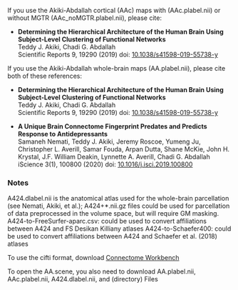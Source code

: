 If you use the Akiki-Abdallah cortical (AAc) maps with (AAc.plabel.nii) or without MGTR (AAc_noMGTR.plabel.nii), please cite: 

* **Determining the Hierarchical Architecture of the Human Brain Using Subject-Level Clustering of Functional Networks**  
Teddy J. Akiki, Chadi G. Abdallah  
Scientific Reports 9, 19290 (2019) doi: [10.1038/s41598-019-55738-y](https://doi.org/10.1038/s41598-019-55738-y)


If you use the Akiki-Abdallah whole-brain maps (AA.plabel.nii), please cite both of these references:

* **Determining the Hierarchical Architecture of the Human Brain Using Subject-Level Clustering of Functional Networks**  
Teddy J. Akiki, Chadi G. Abdallah  
Scientific Reports 9, 19290 (2019) doi: [10.1038/s41598-019-55738-y](https://doi.org/10.1038/s41598-019-55738-y)

* **A Unique Brain Connectome Fingerprint Predates and Predicts Response to Antidepressants**  
Samaneh Nemati, Teddy J. Akiki, Jeremy Roscoe, Yumeng Ju, Christopher L. Averill, Samar Fouda, Arpan Dutta, Shane McKie, John H. Krystal, J.F. William Deakin, Lynnette A. Averill, Chadi G. Abdallah  
iScience 3(1), 100800 (2020) doi: [10.1016/j.isci.2019.100800](https://doi.org/10.1016/j.isci.2019.100800)


### Notes ###
A424.dlabel.nii is the anatomical atlas used for the whole-brain parcellation (see Nemati, Akiki, et al.);
A424+*.nii.gz files could be used for parcellation of data preprocessed in the volume space, but will require GM masking.
A424-to-FreeSurfer-aparc.csv: could be used to convert affiliations between A424 and FS Desikan Killiany atlases
A424-to-Schaefer400: could be used to convert affiliations between A424 and Schaefer et al. (2018) atlases

To use the cifti format, download [Connectome Workbench](https://www.humanconnectome.org/software/connectome-workbench)

To open the AA.scene, you also need to download AA.plabel.nii, AAc.plabel.nii, A424.dlabel.nii, and (directory) Files

